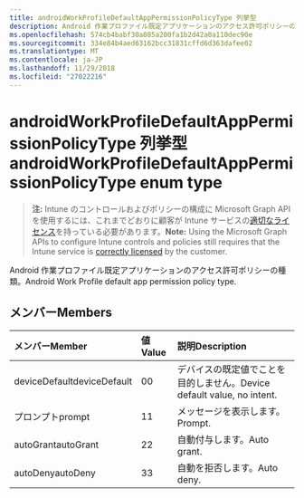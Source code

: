 ```yaml
---
title: androidWorkProfileDefaultAppPermissionPolicyType 列挙型
description: Android 作業プロファイル既定アプリケーションのアクセス許可ポリシーの種類。
ms.openlocfilehash: 574cb4babf30a085a200fa1b2d42a0a110dec90e
ms.sourcegitcommit: 334e84b4aed63162bcc31831cffd6d363dafee02
ms.translationtype: MT
ms.contentlocale: ja-JP
ms.lasthandoff: 11/29/2018
ms.locfileid: "27022216"
---
```

# <a name="androidworkprofiledefaultapppermissionpolicytype-enum-type"></a><span data-ttu-id="c6086-103">androidWorkProfileDefaultAppPermissionPolicyType 列挙型</span><span class="sxs-lookup"><span data-stu-id="c6086-103">androidWorkProfileDefaultAppPermissionPolicyType enum type</span></span>

> <span data-ttu-id="c6086-104">**注:** Intune のコントロールおよびポリシーの構成に Microsoft Graph API を使用するには、これまでどおりに顧客が Intune サービスの[適切なライセンス](https://go.microsoft.com/fwlink/?linkid=839381)を持っている必要があります。</span><span class="sxs-lookup"><span data-stu-id="c6086-104">**Note:** Using the Microsoft Graph APIs to configure Intune controls and policies still requires that the Intune service is [correctly licensed](https://go.microsoft.com/fwlink/?linkid=839381) by the customer.</span></span>

<span data-ttu-id="c6086-105">Android 作業プロファイル既定アプリケーションのアクセス許可ポリシーの種類。</span><span class="sxs-lookup"><span data-stu-id="c6086-105">Android Work Profile default app permission policy type.</span></span>
## <a name="members"></a><span data-ttu-id="c6086-106">メンバー</span><span class="sxs-lookup"><span data-stu-id="c6086-106">Members</span></span>
|<span data-ttu-id="c6086-107">メンバー</span><span class="sxs-lookup"><span data-stu-id="c6086-107">Member</span></span>|<span data-ttu-id="c6086-108">値</span><span class="sxs-lookup"><span data-stu-id="c6086-108">Value</span></span>|<span data-ttu-id="c6086-109">説明</span><span class="sxs-lookup"><span data-stu-id="c6086-109">Description</span></span>|
|:---|:---|:---|
|<span data-ttu-id="c6086-110">deviceDefault</span><span class="sxs-lookup"><span data-stu-id="c6086-110">deviceDefault</span></span>|<span data-ttu-id="c6086-111">0</span><span class="sxs-lookup"><span data-stu-id="c6086-111">0</span></span>|<span data-ttu-id="c6086-112">デバイスの既定値でことを目的しません。</span><span class="sxs-lookup"><span data-stu-id="c6086-112">Device default value, no intent.</span></span>|
|<span data-ttu-id="c6086-113">プロンプト</span><span class="sxs-lookup"><span data-stu-id="c6086-113">prompt</span></span>|<span data-ttu-id="c6086-114">1</span><span class="sxs-lookup"><span data-stu-id="c6086-114">1</span></span>|<span data-ttu-id="c6086-115">メッセージを表示します。</span><span class="sxs-lookup"><span data-stu-id="c6086-115">Prompt.</span></span>|
|<span data-ttu-id="c6086-116">autoGrant</span><span class="sxs-lookup"><span data-stu-id="c6086-116">autoGrant</span></span>|<span data-ttu-id="c6086-117">2</span><span class="sxs-lookup"><span data-stu-id="c6086-117">2</span></span>|<span data-ttu-id="c6086-118">自動付与します。</span><span class="sxs-lookup"><span data-stu-id="c6086-118">Auto grant.</span></span>|
|<span data-ttu-id="c6086-119">autoDeny</span><span class="sxs-lookup"><span data-stu-id="c6086-119">autoDeny</span></span>|<span data-ttu-id="c6086-120">3</span><span class="sxs-lookup"><span data-stu-id="c6086-120">3</span></span>|<span data-ttu-id="c6086-121">自動を拒否します。</span><span class="sxs-lookup"><span data-stu-id="c6086-121">Auto deny.</span></span>|



